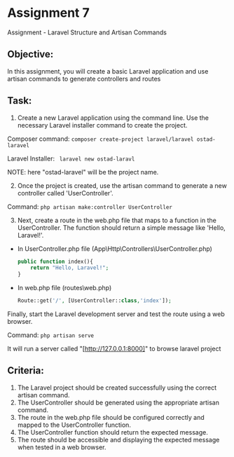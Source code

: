 # Assignment 7

Assignment - Laravel Structure and Artisan Commands

## Objective:

In this assignment, you will create a basic Laravel application and use artisan commands to generate controllers and routes

## Task:

1. Create a new Laravel application using the command line. Use the necessary Laravel installer command to create the project.

Composer command: ```composer create-project laravel/laravel ostad-laravel```

Laravel Installer: ``` laravel new ostad-laravl```

NOTE: here "ostad-laravel" will be the project name.

2. Once the project is created, use the artisan command to generate a new controller called 'UserController'.

Command: ``` php artisan make:controller UserController ```

3. Next, create a route in the web.php file that maps to a function in the UserController. The function should return a simple message like 'Hello, Laravel!'.

* In UserController.php file (App\Http\Controllers\UserController.php)
    ```php 
    public function index(){
        return "Hello, Laravel!";
    } 
    ```
* In web.php file (routes\web.php)
    ```php 
    Route::get('/', [UserController::class,'index']); 
    ```

Finally, start the Laravel development server and test the route using a web browser.

Command: ``` php artisan serve ```

It will run a server called "[http://127.0.0.1:8000]" to browse laravel project

## Criteria:
1. The Laravel project should be created successfully using the correct artisan command.
2. The UserController should be generated using the appropriate artisan command.
3. The route in the web.php file should be configured correctly and mapped to the UserController function.
4. The UserController function should return the expected message.
5. The route should be accessible and displaying the expected message when tested in a web browser.

